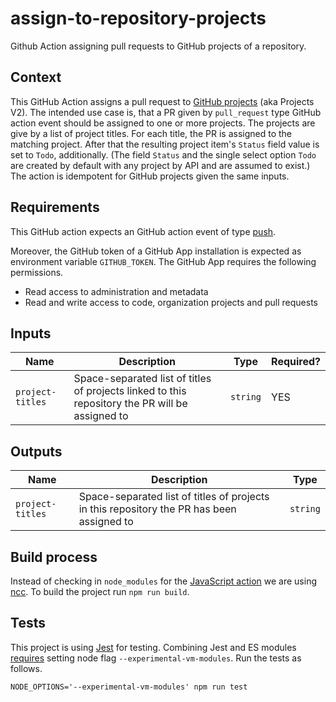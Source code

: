 # assign-to-repository-projects

Github Action assigning pull requests to GitHub projects of a repository.

## Context

This GitHub Action assigns a pull request to [GitHub projects](https://docs.github.com/en/issues/planning-and-tracking-with-projects/learning-about-projects/about-projects) (aka Projects V2). The intended use case is, that a PR given by `pull_request` type GitHub action event should be assigned to one or more projects. The projects are give by a list of project titles. For each title, the PR is assigned to the matching project. After that the resulting project item's `Status` field value is set to `Todo`, additionally. (The field `Status` and the single select option `Todo` are created by default with any project by API and are assumed to exist.) The action is idempotent for GitHub projects given the same inputs.

## Requirements

This GitHub action expects an GitHub action event of type [push](https://docs.github.com/en/actions/using-workflows/events-that-trigger-workflows#push).

Moreover, the GitHub token of a GitHub App installation is expected as environment variable `GITHUB_TOKEN`. The GitHub App requires the following permissions.

- Read access to administration and metadata
- Read and write access to code, organization projects and pull requests

## Inputs

| Name             | Description                                                                                     | Type     | Required? |
| ---------------- | ----------------------------------------------------------------------------------------------- | -------- | --------- |
| `project-titles` | Space-separated list of titles of projects linked to this repository the PR will be assigned to | `string` | YES       |

## Outputs

| Name             | Description                                                                               | Type     |
| ---------------- | ----------------------------------------------------------------------------------------- | -------- |
| `project-titles` | Space-separated list of titles of projects in this repository the PR has been assigned to | `string` |

## Build process

Instead of checking in `node_modules` for the [JavaScript action](https://docs.github.com/en/actions/creating-actions/creating-a-javascript-action)
we are using [ncc](https://github.com/vercel/ncc). To build the project run `npm run build`.

## Tests

This project is using [Jest](https://jestjs.io/) for testing. Combining Jest and ES modules [requires](https://jestjs.io/docs/ecmascript-modules) setting node flag `--experimental-vm-modules`. Run the tests as follows.

```
NODE_OPTIONS='--experimental-vm-modules' npm run test
```
